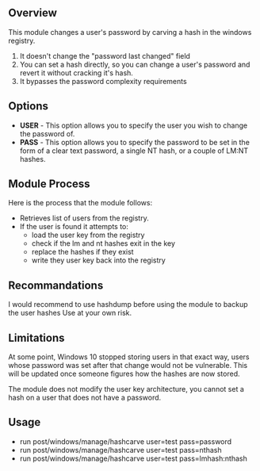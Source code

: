 ## Overview
This module changes a user's password by carving a hash in the windows registry. 

1. It doesn't change the "password last changed" field
2. You can set a hash directly, so you can change a user's password and revert it without cracking it's hash.
3. It bypasses the password complexity requirements

## Options
- **USER** - This option allows you to specify the user you wish to change the password of. 
- **PASS** - This option allows you to specify the password to be set in the form of a clear text password, a single NT hash, or a couple of LM:NT hashes.  

## Module Process
Here is the process that the module follows:

- Retrieves list of users from the registry.
- If the user is found it attempts to:
    - load the user key from the registry
    - check if the lm and nt hashes exit in the key
    - replace the hashes if they exist
    - write they user key back into the registry

## Recommandations
I would recommend to use hashdump before using the module to backup the user hashes
Use at your own risk.

## Limitations

At some point, Windows 10 stopped storing users in that exact way, users whose password was set after that change would not be vulnerable. This will be updated once someone figures how the hashes are now stored.

The module does not modify the user key architecture, you cannot set a hash on a user that does not have a password.

## Usage
- run post/windows/manage/hashcarve user=test pass=password
- run post/windows/manage/hashcarve user=test pass=nthash
- run post/windows/manage/hashcarve user=test pass=lmhash:nthash
